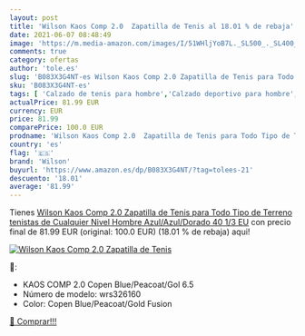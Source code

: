 ```yaml
---
layout: post
title: 'Wilson Kaos Comp 2.0  Zapatilla de Tenis al 18.01 % de rebaja'
date: 2021-06-07 08:48:49
image: 'https://m.media-amazon.com/images/I/51WHljYoB7L._SL500_._SL400_.jpg'
comments: true
category: ofertas
author: 'tole.es'
slug: 'B083X3G4NT-es Wilson Kaos Comp 2.0 Zapatilla de Tenis para Todo Tipo de...'
sku: 'B083X3G4NT-es'
tags: [ 'Calzado de tenis para hombre','Calzado deportivo para hombre','Zapatillas y calzado deportivo para hombre','Zapatos','Zapatos para hombre','Zapatos y complementos','wilson','zapatilla', ]
actualPrice: 81.99 EUR
currency: EUR
price: 81.99
comparePrice: 100.0 EUR
prodname: 'Wilson Kaos Comp 2.0  Zapatilla de Tenis para Todo Tipo de Terreno  tenistas de Cualquier Nivel Hombre  Azul/Azul/Dorado  40 1/3 EU'
country: 'es'
flag: '🇪🇸'
brand: 'Wilson'
buyurl: 'https://www.amazon.es/dp/B083X3G4NT/?tag=tolees-21'
descuento: '18.01'
average: '81.99'
---
```


Tienes [Wilson Kaos Comp 2.0  Zapatilla de Tenis para Todo Tipo de Terreno  tenistas de Cualquier Nivel Hombre  Azul/Azul/Dorado  40 1/3 EU](https://www.amazon.es/dp/B083X3G4NT/?tag=tolees-21) con precio final de  81.99 EUR (original: 100.0 EUR) (18.01 %  de rebaja) aqui!

[![Wilson Kaos Comp 2.0  Zapatilla de Tenis](https://m.media-amazon.com/images/I/51WHljYoB7L._SL500_._SL400_.jpg)](https://www.amazon.es/dp/B083X3G4NT/?tag=tolees-21)

🔎:

- KAOS COMP 2.0 Copen Blue/Peacoat/Gol 6.5
- Número de modelo: wrs326160
- Color: Copen Blue/Peacoat/Gold Fusion

[🛒 Comprar!!!](https://www.amazon.es/dp/B083X3G4NT/?tag=tolees-21)

